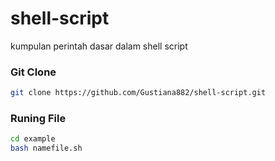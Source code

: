 # shell-script
<p>kumpulan perintah dasar dalam shell script</p>

### Git Clone
```bash
git clone https://github.com/Gustiana882/shell-script.git
```

### Runing File
```bash
cd example
bash namefile.sh
```
